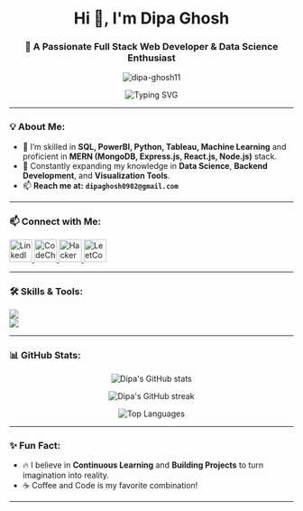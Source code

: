 <h1 align="center">Hi 👋, I'm Dipa Ghosh</h1>
<h3 align="center">🚀 A Passionate Full Stack Web Developer & Data Science Enthusiast</h3>

<p align="center">
  <img src="https://komarev.com/ghpvc/?username=dipa-ghosh11&label=Profile%20views&color=0e75b6&style=flat" alt="dipa-ghosh11" />
</p>

<p align="center">
  <img src="https://readme-typing-svg.herokuapp.com?font=Fira+Code&weight=600&size=22&pause=1000&color=0E75B6&center=true&vCenter=true&width=435&lines=Full+Stack+MERN+Developer;Data+Science+Aspirant;SQL+%7C+Python+%7C+PowerBI+%7C+Tableau;Machine+Learning+Explorer;Let's+Connect+%F0%9F%91%8B" alt="Typing SVG" />
</p>

---

### 💡 About Me:
- 🌱 I’m skilled in **SQL, PowerBI, Python, Tableau, Machine Learning** and proficient in **MERN (MongoDB, Express.js, React.js, Node.js)** stack.
- 🎯 Constantly expanding my knowledge in **Data Science**, **Backend Development**, and **Visualization Tools**.
- 📫 **Reach me at:** **`dipaghosh0902@gmail.com`**

---

### 📫 Connect with Me:
<p align="left">
  <a href="https://linkedin.com/in/dipa-ghosh-122041266" target="blank">
    <img src="https://skillicons.dev/icons?i=linkedin" alt="LinkedIn" width="40" height="40"/>
  </a>
  <a href="https://www.codechef.com/users/dipa_44" target="blank">
    <img src="https://cdn.jsdelivr.net/gh/devicons/devicon/icons/codechef/codechef-original.svg" alt="CodeChef" width="40" height="40" />
  </a>
  <a href="https://www.hackerrank.com/dipaghosh0902" target="blank">
    <img src="https://skillicons.dev/icons?i=hackerrank" alt="HackerRank" width="40" height="40"/>
  </a>
  <a href="https://leetcode.com/dipa_4567" target="blank">
    <img src="https://skillicons.dev/icons?i=leetcode" alt="LeetCode" width="40" height="40"/>
  </a>
</p>

---

### 🛠️ Skills & Tools:
<p align="left">
  <img src="https://skillicons.dev/icons?i=html,css,js,react,nodejs,express,mongodb,mysql,python,java,linux,git,github,vscode,tableau,powerbi" />
  <br />
  <img src="https://skillicons.dev/icons?i=pandas,scikit-learn" />
</p>

---

### 📊 GitHub Stats:
<p align="center">
  <img src="https://github-readme-stats.vercel.app/api?username=dipa-ghosh11&show_icons=true&theme=radical" alt="Dipa's GitHub stats" />
</p>

<p align="center">
  <img src="https://github-readme-streak-stats.herokuapp.com/?user=dipa-ghosh11&theme=radical" alt="Dipa's GitHub streak" />
</p>

<p align="center">
  <img src="https://github-readme-stats.vercel.app/api/top-langs/?username=dipa-ghosh11&layout=compact&theme=radical" alt="Top Languages" />
</p>

---

### ✨ Fun Fact:
- 🔥 I believe in **Continuous Learning** and **Building Projects** to turn imagination into reality.
- ☕ Coffee and Code is my favorite combination!

---
